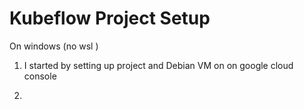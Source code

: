 # Kubeflow Project Setup

On windows (no wsl )

1. I started by setting up project and Debian VM on on google cloud console 

2. 


